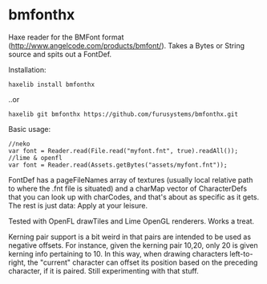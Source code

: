 bmfonthx
========

Haxe reader for the BMFont format (http://www.angelcode.com/products/bmfont/). Takes a Bytes or String source and spits out a FontDef.

Installation:  

	haxelib install bmfonthx

..or 

	haxelib git bmfonthx https://github.com/furusystems/bmfonthx.git

Basic usage:  

	//neko
    var font = Reader.read(File.read("myfont.fnt", true).readAll());  
    //lime & openfl
    var font = Reader.read(Assets.getBytes("assets/myfont.fnt"));  
  
FontDef has a pageFileNames array of textures (usually local relative path to where the .fnt file is situated) and a charMap vector of CharacterDefs that you can look up with charCodes, and that's about as specific as it gets. The rest is just data: Apply at your leisure.

Tested with OpenFL drawTiles and Lime OpenGL renderers. Works a treat.

Kerning pair support is a bit weird in that pairs are intended to be used as negative offsets. For instance, given the kerning pair 10,20, only 20 is given kerning info pertaining to 10. In this way, when drawing characters left-to-right, the "current" character can offset its position based on the preceding character, if it is paired. Still experimenting with that stuff.
